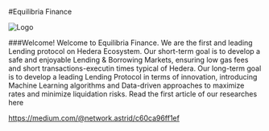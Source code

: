 #Equilibria Finance

![Logo](https://github.com/equilibria-finance/equilibria-finance/assets/128416370/69c0cbe5-7567-445b-bcf5-8886e763177a)

###Welcome!
Welcome to Equilibria Finance. We are the first and leading Lending protocol on Hedera Ecosystem.
Our short-term goal is to develop a safe and enjoyable Lending & Borrowing Markets, ensuring low gas fees and short transactions-executin times typical of Hedera.
Our long-term goal is to develop a leading Lending Protocol in terms of innovation, introducing Machine Learning algorithms and Data-driven approaches to maximize rates and minimize liquidation risks. Read the first article of our researches here

https://medium.com/@network.astrid/c60ca96ff1ef

